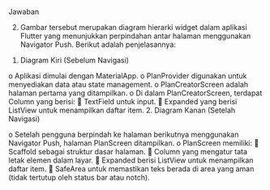 Jawaban

2) Gambar tersebut merupakan diagram hierarki widget dalam aplikasi Flutter yang menunjukkan perpindahan antar halaman menggunakan Navigator Push. Berikut adalah penjelasannya:
  1.	Diagram Kiri (Sebelum Navigasi)

o	Aplikasi dimulai dengan MaterialApp.
o	PlanProvider digunakan untuk menyediakan data atau state management.
o	PlanCreatorScreen adalah halaman pertama yang ditampilkan.
o	Di dalam PlanCreatorScreen, terdapat Column yang berisi:
	TextField untuk input.
	Expanded yang berisi ListView untuk menampilkan daftar item.
  2.	Diagram Kanan (Setelah Navigasi)

o	Setelah pengguna berpindah ke halaman berikutnya menggunakan Navigator Push, halaman PlanScreen ditampilkan.
o	PlanScreen memiliki:
	Scaffold sebagai struktur dasar halaman.
	Column yang mengatur tata letak elemen dalam layar.
	Expanded berisi ListView untuk menampilkan daftar item.
	SafeArea untuk memastikan teks berada di area yang aman (tidak tertutup oleh status bar atau notch).
